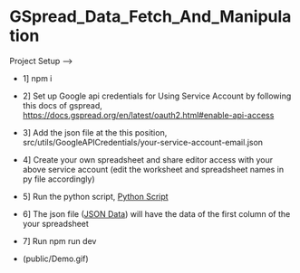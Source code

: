 #  GSpread_Data_Fetch_And_Manipulation

Project Setup --> 

- 1] npm i 
- 2] Set up Google api credentials for Using Service Account by following this docs of gspread, https://docs.gspread.org/en/latest/oauth2.html#enable-api-access
- 3] Add the json file at the this position, src/utils/GoogleAPICredentials/your-service-account-email.json
- 4] Create your own spreadsheet and share editor access with your above service account (edit the worksheet and spreadsheet names in py file accordingly)
- 5] Run the python script, [Python Script](src/utils/spreadsheetDataFetchScript.py)
- 6] The json file ([JSON Data](src/utils/spreadsheetData.json)) will have the data of the first column of the your spreadsheet
- 7] Run npm run dev

- (public/Demo.gif)
